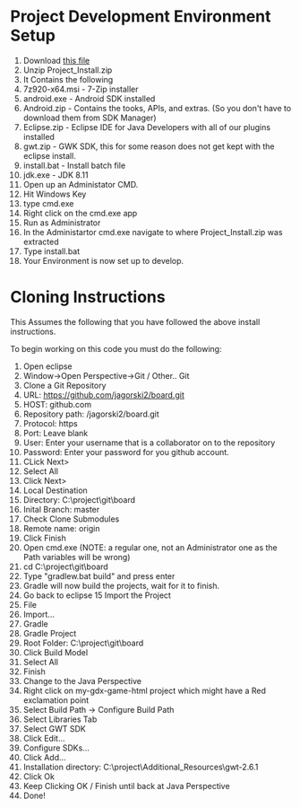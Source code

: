 Project Development Environment Setup
====

1. Download [this file](http://198.199.86.104/Project_Install.zip)
2. Unzip Project_Install.zip
2. It Contains the following
  1. 7z920-x64.msi - 7-Zip installer 
  2. android.exe   - Android SDK installed
  3. Android.zip   - Contains the tooks, APIs, and extras. (So you don't have to download them from SDK Manager)
  4. Eclipse.zip   - Eclipse IDE for Java Developers with all of our plugins installed
  5. gwt.zip       - GWK SDK, this for some reason does not get kept with the eclipse install.
  6. install.bat   - Install batch file
  7. jdk.exe       -  JDK 8.11
3. Open up an Administator CMD.
  1. Hit Windows Key
  2. type cmd.exe
  3. Right click on the cmd.exe app
  4. Run as Administrator
4. In the Administartor cmd.exe navigate to where Project_Install.zip was extracted
5. Type install.bat
6. Your Environment is now set up to develop.

Cloning Instructions
=====

This Assumes the following that you have followed the above install instructions.


To begin working on this code you must do the following:

1. Open eclipse
2. Window->Open Perspective->Git / Other.. Git
3. Clone a Git Repository
  1. URL: https://github.com/jagorski2/board.git
  2. HOST: github.com
  3. Repository path: /jagorski2/board.git
  4. Protocol: https
  5. Port: Leave blank
  6. User: Enter your username that is a collaborator on to the repository
  7. Password: Enter your password for you github account.
4. CLick Next>
5. Select All
6. Click Next>
7. Local Destination
  1. Directory: C:\project\git\board
  2. Inital Branch: master
  3. Check Clone Submodules
  4. Remote name: origin
8. Click Finish
10. Open cmd.exe (NOTE: a regular one, not an Administrator one as the  Path variables will be wrong)
11. cd C:\project\git\board
12. Type "gradlew.bat build" and press enter
13. Gradle will now build the projects, wait for it to finish.
14. Go back to eclipse
15 Import the Project
  1. File
  2. Import...
  3. Gradle
  4. Gradle Project
  5. Root Folder: C:\project\git\board
  6. Click Build Model
  7. Select All
  8. Finish
16. Change to the Java Perspective
17. Right click on my-gdx-game-html project which might have a Red exclamation point
18. Select Build Path -> Configure Build Path
19. Select Libraries Tab
20. Select GWT SDK
21. Click Edit...
22. Configure SDKs...
23. Click Add...
24. Installation directory: C:\project\Additional_Resources\gwt-2.6.1
25. Click Ok
26. Keep Clicking OK / Finish until back at Java Perspective
27. Done!
    

